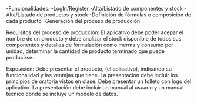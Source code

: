 -Funcionalidades:
-LogIn/Register
-Alta/Listado de componentes y stock
-Alta/Listado de productos y stock
-Definición de fórmulas o composición de cada producto
-Generación del proceso de producción

Requisitos del proceso de producción:
El aplicativo debe poder acepar el nombre de un producto y debe analizar el stock disponible
de todos sus componentes y detalles de formulación como merma y consumo por unidad,
determinar la cantidad de producto terminado que puede producirse.

Exposición:
Debe presentar el producto, (el aplicativo), indicando su funcionalidad y las ventajas que tiene.
La presentación debe incluir los principios de oratoria vistos en clase.
Debe presentar un folleto con logo del aplicativo.
La presentación debe incluir un manual al usuario y un manual técnico donde se incluye un modelo de datos.
